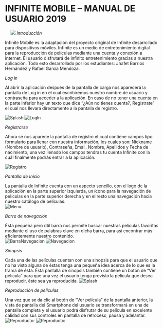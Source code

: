 # INFINITE MOBILE – MANUAL DE USUARIO 2019

 
		![](https://github.com/Raynou/Infinite/blob/master/Imagenes%20para%20README/logo.png)
*Introducción*


Infinite Mobile es la adaptación del proyecto original de Infinite desarrollado para dispositivos móviles. Infinite es 		un medio de entretenimiento digital para la reproducción de películas mediante una cuenta y conexión a internet.
El usuario disfrutará de infinito entretenimiento gracias a nuestra aplicación. Todo esto desarrollado por los 			estudiantes: Jhafet Barrios Hernández y Rafael García Mendoza.

*Log in*


Al abrir la aplicación después de la pantalla de carga nos aparecerá la pantalla de Log in en el cual escribiremos 		nuestro nombre de usuario y contraseña para acceder a la aplicación. En caso de no tener una cuenta en la parte inferior 	 hay un texto que dice “¿Aún no tienes cuenta?, Regístrate” el cual nos llevará directamente a la pantalla de registro.

![Splash](https://github.com/Raynou/Infinite/blob/master/Imagenes%20para%20README/ss1.jpg )
![LogIn](https://github.com/Raynou/Infinite/blob/master/Imagenes%20para%20README/ss2.jpg)


*Registrarse*


Ahora se nos aparece la pantalla de registro el cual contiene campos tipo formulario para llenar con nuestra información, los cuales son: Nickname (Nombre de usuario), Contraseña, Email, Nombre, Apellidos y Fecha de nacimiento, una vez llenado los campos tendras tu cuenta Infinite con la cuál finalmente podrás entrar a la aplicación.



![Registro](https://github.com/Raynou/Infinite/blob/master/Imagenes%20para%20README/ss3.jpg )


*Pantalla de Inicio*


La pantalla de Infinite cuenta con un aspecto sencillo, con el logo de la aplicación en la parte superior izquierda, un ícono para la navegación de películas en la parte superior derecha y en el resto una navegación hacia nuestro catálogo de películas.              
![Menu](https://github.com/Raynou/Infinite/blob/master/Imagenes%20para%20README/ss4.jpg )

*Barra de navegación*


Ésta pequeña pero útil barra nos permite buscar nuestras películas favoritas mediante el uso de palabras clave en dicha barra, para así encontrar más eficientemente nuestro contenido.                                                                
![BarraNavegacion](https://github.com/Raynou/Infinite/blob/master/Imagenes%20para%20README/ss5.jpg )
![Navegacion](https://github.com/Raynou/Infinite/blob/master/Imagenes%20para%20README/ss6.jpg )



*Sinopsis*


Cada una de las películas cuentan con una sinopsis para que el usuario que no ha visto alguna de éstas tenga una pequeña idea acerca de lo que es la trama de ésta. Ésta pantalla de sinopsis también contiene un botón de “Ver película” para que una vez el usuario tenga previsto la película que desea reproducir, éste sea ya reproducida.
![Splash](https://github.com/Raynou/Infinite/blob/master/Imagenes%20para%20README/ss7.jpg )

*Reproducción de películas*


Una vez que se da clic al botón de “Ver película” de la pantalla anterior, la vista de pantalla del Smartphone del usuario se transformará en una de pantalla completa y el usuario podrá disfrutar de su película en excelente calidad con sus controles en pantalla de retroceso, pausa y adelantar.
![Reproductor](https://github.com/Raynou/Infinite/blob/master/Imagenes%20para%20README/ss8.jpg )
![Reproductor](https://github.com/Raynou/Infinite/blob/master/Imagenes%20para%20README/ss9.jpg )
	
 

